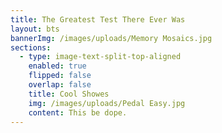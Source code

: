 ```yaml
---
title: The Greatest Test There Ever Was
layout: bts
bannerImg: /images/uploads/Memory Mosaics.jpg
sections:
  - type: image-text-split-top-aligned
    enabled: true
    flipped: false
    overlap: false
    title: Cool Showes
    img: /images/uploads/Pedal Easy.jpg
    content: This be dope.
---
```

